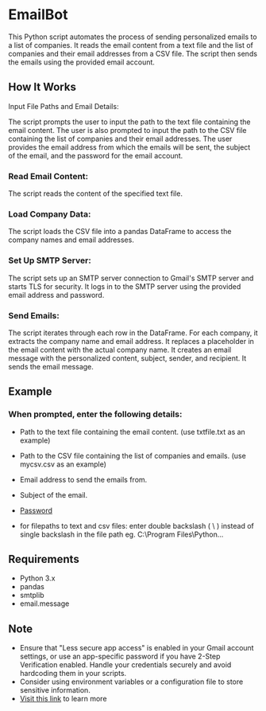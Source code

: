 # EmailBot
This Python script automates the process of sending personalized emails to a list of companies. It reads the email content from a text file and the list of companies and their email addresses from a CSV file. The script then sends the emails using the provided email account.

## How It Works
Input File Paths and Email Details:

The script prompts the user to input the path to the text file containing the email content.
The user is also prompted to input the path to the CSV file containing the list of companies and their email addresses.
The user provides the email address from which the emails will be sent, the subject of the email, and the password for the email account.

### Read Email Content:

The script reads the content of the specified text file.
### Load Company Data:

The script loads the CSV file into a pandas DataFrame to access the company names and email addresses.
### Set Up SMTP Server:

The script sets up an SMTP server connection to Gmail's SMTP server and starts TLS for security.
It logs in to the SMTP server using the provided email address and password.
### Send Emails:

The script iterates through each row in the DataFrame.
For each company, it extracts the company name and email address.
It replaces a placeholder in the email content with the actual company name.
It creates an email message with the personalized content, subject, sender, and recipient.
It sends the email message.

## Example
### When prompted, enter the following details:

* Path to the text file containing the email content. (use txtfile.txt as an example)
* Path to the CSV file containing the list of companies and emails. (use mycsv.csv as an example)
* Email address to send the emails from.
* Subject of the email.
* [Password](https://stackoverflow.com/questions/72480454/sending-email-with-python-google-disables-less-secure-apps)

* for filepaths to text and csv files: enter double backslash ( \\ ) instead of single backslash in the file path eg. C:\\Program Files\\Python...
## Requirements
* Python 3.x  
* pandas  
* smtplib  
* email.message

## Note
* Ensure that "Less secure app access" is enabled in your Gmail account settings, or use an app-specific password if you have 2-Step Verification enabled.
Handle your credentials securely and avoid hardcoding them in your scripts.          
* Consider using environment variables or a configuration file to store sensitive information.
* [Visit this link](https://stackoverflow.com/questions/72480454/sending-email-with-python-google-disables-less-secure-apps) to learn more
